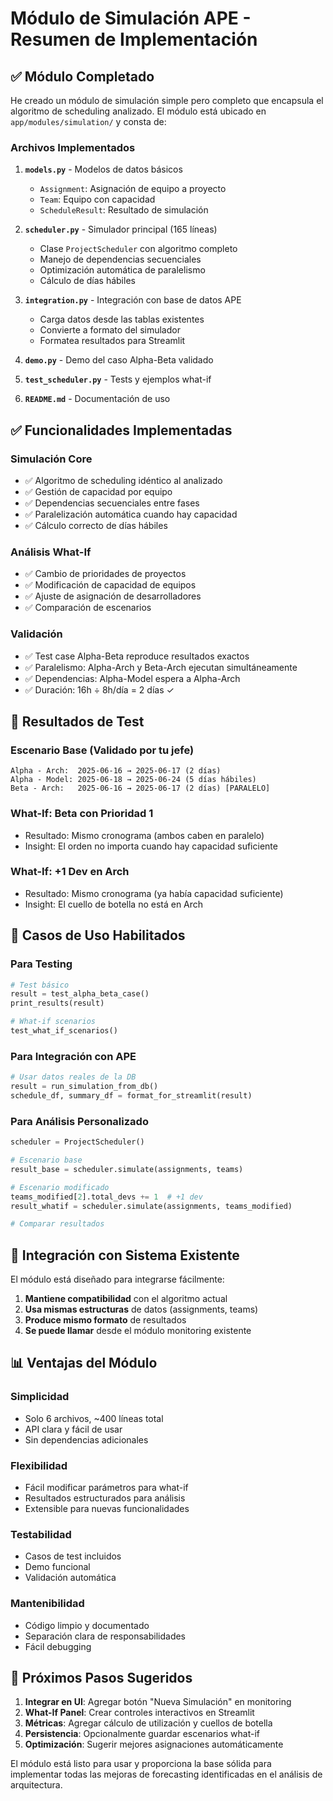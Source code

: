 # Módulo de Simulación APE - Resumen de Implementación

## ✅ Módulo Completado

He creado un módulo de simulación simple pero completo que encapsula el algoritmo de scheduling analizado. El módulo está ubicado en `app/modules/simulation/` y consta de:

### Archivos Implementados

1. **`models.py`** - Modelos de datos básicos
   - `Assignment`: Asignación de equipo a proyecto
   - `Team`: Equipo con capacidad
   - `ScheduleResult`: Resultado de simulación

2. **`scheduler.py`** - Simulador principal (165 líneas)
   - Clase `ProjectScheduler` con algoritmo completo
   - Manejo de dependencias secuenciales
   - Optimización automática de paralelismo
   - Cálculo de días hábiles

3. **`integration.py`** - Integración con base de datos APE
   - Carga datos desde las tablas existentes
   - Convierte a formato del simulador
   - Formatea resultados para Streamlit

4. **`demo.py`** - Demo del caso Alpha-Beta validado
5. **`test_scheduler.py`** - Tests y ejemplos what-if
6. **`README.md`** - Documentación de uso

## ✅ Funcionalidades Implementadas

### Simulación Core
- ✅ Algoritmo de scheduling idéntico al analizado
- ✅ Gestión de capacidad por equipo
- ✅ Dependencias secuenciales entre fases
- ✅ Paralelización automática cuando hay capacidad
- ✅ Cálculo correcto de días hábiles

### Análisis What-If
- ✅ Cambio de prioridades de proyectos
- ✅ Modificación de capacidad de equipos
- ✅ Ajuste de asignación de desarrolladores
- ✅ Comparación de escenarios

### Validación
- ✅ Test case Alpha-Beta reproduce resultados exactos
- ✅ Paralelismo: Alpha-Arch y Beta-Arch ejecutan simultáneamente
- ✅ Dependencias: Alpha-Model espera a Alpha-Arch
- ✅ Duración: 16h ÷ 8h/día = 2 días ✓

## 🧪 Resultados de Test

### Escenario Base (Validado por tu jefe)
```
Alpha - Arch:  2025-06-16 → 2025-06-17 (2 días)
Alpha - Model: 2025-06-18 → 2025-06-24 (5 días hábiles)
Beta - Arch:   2025-06-16 → 2025-06-17 (2 días) [PARALELO]
```

### What-If: Beta con Prioridad 1
- Resultado: Mismo cronograma (ambos caben en paralelo)
- Insight: El orden no importa cuando hay capacidad suficiente

### What-If: +1 Dev en Arch
- Resultado: Mismo cronograma (ya había capacidad suficiente)
- Insight: El cuello de botella no está en Arch

## 🎯 Casos de Uso Habilitados

### Para Testing
```python
# Test básico
result = test_alpha_beta_case()
print_results(result)

# What-if scenarios
test_what_if_scenarios()
```

### Para Integración con APE
```python
# Usar datos reales de la DB
result = run_simulation_from_db()
schedule_df, summary_df = format_for_streamlit(result)
```

### Para Análisis Personalizado
```python
scheduler = ProjectScheduler()

# Escenario base
result_base = scheduler.simulate(assignments, teams)

# Escenario modificado
teams_modified[2].total_devs += 1  # +1 dev
result_whatif = scheduler.simulate(assignments, teams_modified)

# Comparar resultados
```

## 🔧 Integración con Sistema Existente

El módulo está diseñado para integrarse fácilmente:

1. **Mantiene compatibilidad** con el algoritmo actual
2. **Usa mismas estructuras** de datos (assignments, teams)
3. **Produce mismo formato** de resultados
4. **Se puede llamar** desde el módulo monitoring existente

## 📊 Ventajas del Módulo

### Simplicidad
- Solo 6 archivos, ~400 líneas total
- API clara y fácil de usar
- Sin dependencias adicionales

### Flexibilidad
- Fácil modificar parámetros para what-if
- Resultados estructurados para análisis
- Extensible para nuevas funcionalidades

### Testabilidad
- Casos de test incluidos
- Demo funcional
- Validación automática

### Mantenibilidad
- Código limpio y documentado
- Separación clara de responsabilidades
- Fácil debugging

## 🚀 Próximos Pasos Sugeridos

1. **Integrar en UI**: Agregar botón "Nueva Simulación" en monitoring
2. **What-If Panel**: Crear controles interactivos en Streamlit
3. **Métricas**: Agregar cálculo de utilización y cuellos de botella
4. **Persistencia**: Opcionalmente guardar escenarios what-if
5. **Optimización**: Sugerir mejores asignaciones automáticamente

El módulo está listo para usar y proporciona la base sólida para implementar todas las mejoras de forecasting identificadas en el análisis de arquitectura.